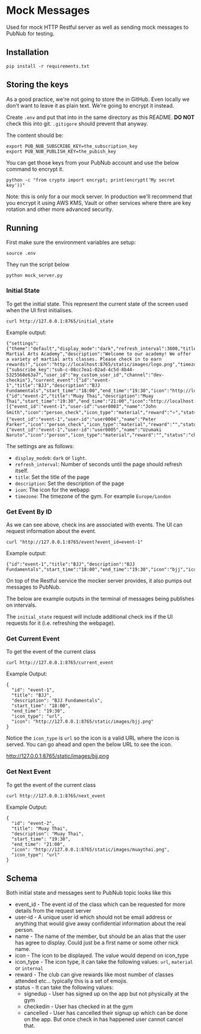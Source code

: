# Mock Messages

Used for mock HTTP Restful server as well as sending mock messages to PubNub for testing.

## Installation

```
pip install -r requirements.txt
```

## Storing the keys

As a good practice, we're not going to store the in GitHub.
Even locally we don't want to leave it as plain text.
We're going to encrypt it instead.

Create ``.env`` and put that into in the same directory as this README.
**DO NOT** check this into git. ``.gitigore`` should prevent that anyway.

The content should be:

```
export PUB_NUB_SUBSCRIBE_KEY=the_subscription_key
export PUB_NUB_PUBLISH_KEY=the_pubish_key
```

You can get those keys from your PubNub account and use the below command to encrypt it.

```
python -c "from crypto import encrypt; print(encrypt('My secret key'))"
```

Note: this is only for a our mock server. In production we'll recommend that you encrypt it using AWS KMS,
Vault or other services where there are key rotation and other more advanced security.

## Running

First make sure the environment variables are setup:

```
source .env
```

They run the script below

```
python mock_server.py
```

### Initial State

To get the initial state. This represent the current state of the screen used when the UI first initialises. 

```
curl http://127.0.0.1:8765/initial_state 
```

Example output: 

```
{"settings":{"theme":"default","display_mode":"dark","refresh_interval":3600,"title":"My Martial Arts Academy","description":"Welcome to our academy! We offer a variety of martial arts classes. Please check in to earn rewards!","icon":"http://localhost:8765/static/images/logo.png","timezone":"Europe/London"},"subscription_info":{"subscribe_key":"sub-c-08cc7ea1-02ad-4c5d-8b44-5325568e63a7","user_id":"my_custom_user_id","channel":"dev-checkin"},"current_event":{"id":"event-1","title":"BJJ","description":"BJJ Fundamentals","start_time":"18:00","end_time":"19:30","icon":"http://localhost:8765/static/images/bjj.png","icon_type":"url"},"next_event":{"id":"event-2","title":"Muay Thai","description":"Muay Thai","start_time":"19:30","end_time":"21:00","icon":"http://localhost:8765/static/images/muaythai.png","icon_type":"url"},"attendees":[{"event_id":"event-1","user-id":"user0003","name":"John Smith","icon":"person_check","icon_type":"material","reward":"⭐","status":"checkedin"},{"event_id":"event-1","user-id":"user0004","name":"Peter Parker","icon":"person_check","icon_type":"material","reward":"","status":"signedup"},{"event_id":"event-1","user-id":"user0005","name":"Uzumaki Naruto","icon":"person","icon_type":"material","reward":"","status":"checkedin"}]}
```

The settings are as follows:

* ``display_modeb``: ``dark`` or ``light``.
* ``refresh_interval``: Number of seconds until the page should refresh itself.
* ``title``: Set the title of the page
* ``description``: Set the description of the page
* ``icon``: The icon for the webapp
* ``timezone``: The timezone of the gym. For example ``Europe/London``

### Get Event By ID

As we can see above, check ins are associated with events. The UI can request information about the event.

```
curl "http://127.0.0.1:8765/event?event_id=event-1"
```

Example output:

```
{"id":"event-1","title":"BJJ","description":"BJJ Fundamentals","start_time":"18:00","end_time":"19:30","icon":"bjj","icon_type":"internal"} 
```

On top of the Restful service the mocker server provides, it also pumps out messages to PubNub.

The below are example outputs in the terminal of messages being publishes on intervals.

The ``initial_state`` request will include additional check ins if the UI requests for it
(i.e. refreshing the webpage).


### Get Current Event

To get the event of the current class

```
curl http://127.0.0.1:8765/current_event
```

Example Output:

```
{
  "id": "event-1",
  "title": "BJJ",
  "description": "BJJ Fundamentals",
  "start_time": "18:00",
  "end_time": "19:30",
  "icon_type": "url",
  "icon": "http://127.0.0.1:8765/static/images/bjj.png"
}
```

Notice the ``icon_type`` is ``url`` so the icon is a valid URL where the icon is served.
You can go ahead and open the below URL to see the icon.

http://127.0.0.1:8765/static/images/bjj.png

### Get Next Event

To get the event of the current class

```
curl http://127.0.0.1:8765/next_event
```

Example Output:

```
{
  "id": "event-2",
  "title": "Muay Thai",
  "description": "Muay Thai",
  "start_time": "19:30",
  "end_time": "21:00",
  "icon": "http://127.0.0.1:8765/static/images/muaythai.png",
  "icon_type": "url"
}
```

## Schema

Both initial state and messages sent to PubNub topic looks like this

  * event_id - The event id of the class which can be requested for more details from the request server
  * user-id - A unique user id which should not be email address or anything that would give away confidential information about the real person.
  * name - The name of the member, but should be an alias that the user has agree to display. Could just be a first name or some other nick name.
  * icon - The icon to be displayed. The value would depend on icon_type
  * icon_type - The icon type, it can take the following values: ``url``, ``material`` or ``internal``
  * reward - The club can give rewards like most number of classes attended etc... typically this is a set of emojis.
  * status - It can take the following values:
    * signedup - User has signed up on the app but not physically at the gym
    * checkedin - User has checked in at the gym
    * cancelled - User has cancelled their signup up which can be done on the app. But once check in has happened user cannot cancel that.

